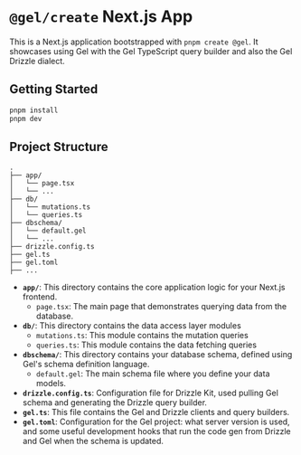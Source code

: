 # `@gel/create` Next.js App

This is a Next.js application bootstrapped with `pnpm create @gel`. It showcases using Gel with the Gel TypeScript query builder and also the Gel Drizzle dialect.

## Getting Started

```bash
pnpm install
pnpm dev
```

## Project Structure

```
.
├── app/
│   └── page.tsx
│   └── ...
├── db/
│   └── mutations.ts
│   └── queries.ts
├── dbschema/
│   └── default.gel
│   └── ...
├── drizzle.config.ts
├── gel.ts
├── gel.toml
├── ...
```

*   **`app/`**: This directory contains the core application logic for your Next.js frontend.
    *   `page.tsx`: The main page that demonstrates querying data from the database.
*   **`db/`**: This directory contains the data access layer modules
    *   `mutations.ts`: This module contains the mutation queries
    *   `queries.ts`: This module contains the data fetching queries
*   **`dbschema/`**: This directory contains your database schema, defined using Gel's schema definition language.
    *   `default.gel`: The main schema file where you define your data models.
*   **`drizzle.config.ts`**: Configuration file for Drizzle Kit, used pulling Gel schema and generating the Drizzle query builder.
*   **`gel.ts`**: This file contains the Gel and Drizzle clients and query builders.
*   **`gel.toml`**: Configuration for the Gel project: what server version is used, and some useful development hooks that run the code gen from Drizzle and Gel when the schema is updated.
